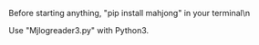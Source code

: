 Before starting anything,
"pip install mahjong" 
in your terminal\n

Use "Mjlogreader3.py" with Python3.
